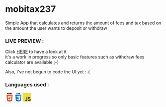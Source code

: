 # mobitax237 
Simple App that calculates and returns the amount of fees and tax based on the amount the user wants to deposit or withdraw
<br/>
### LIVE PREVIEW :
Click [HERE](https://rayekov.github.io/mobitax237/) to have a look at it <br/>
it's a work in progress so only basic features such as withdraw fees calculator are available ;-)

Also, I've not begun to code the UI yet :-(
<br/>
### Languages used :
<img align="left"  alt="HTML5" width="28px" src="https://raw.githubusercontent.com/github/explore/80688e429a7d4ef2fca1e82350fe8e3517d3494d/topics/html/html.png" />
<img align="left"  alt="CSS3" width="28px" src="https://raw.githubusercontent.com/github/explore/80688e429a7d4ef2fca1e82350fe8e3517d3494d/topics/css/css.png" />
<img align="left"  alt="JavaScript" width="28px" src="https://raw.githubusercontent.com/github/explore/80688e429a7d4ef2fca1e82350fe8e3517d3494d/topics/javascript/javascript.png"/> <br />
